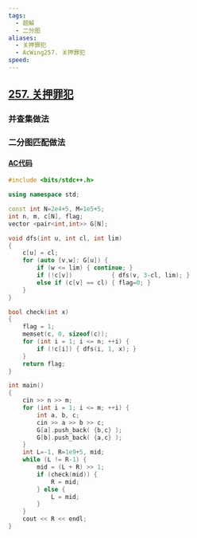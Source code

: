 ```yaml
---
tags:
  - 题解
  - 二分图
aliases:
  - 关押罪犯
  - AcWing257. 关押罪犯
speed:
---
```

## [257. 关押罪犯](https://www.acwing.com/problem/content/259/)

### 并查集做法



### 二分图匹配做法

#### [AC代码](https://www.acwing.com/problem/content/submission/code_detail/36896272/)

```cpp
#include <bits/stdc++.h>

using namespace std;

const int N=2e4+5, M=1e5+5;
int n, m, c[N], flag;
vector <pair<int,int>> G[N];

void dfs(int u, int cl, int lim)
{
    c[u] = cl;
    for (auto [v,w]: G[u]) {
        if (w <= lim) { continue; }
        if (!c[v])           { dfs(v, 3-cl, lim); }
        else if (c[v] == cl) { flag=0; }
    }
}

bool check(int x)
{
    flag = 1;
    memset(c, 0, sizeof(c));
    for (int i = 1; i <= n; ++i) {
        if (!c[i]) { dfs(i, 1, x); }
    }
    return flag;
}

int main()
{
    cin >> n >> m;
    for (int i = 1; i <= m; ++i) {
        int a, b, c;
        cin >> a >> b >> c;
        G[a].push_back( {b,c} );
        G[b].push_back( {a,c} );
    }
    int L=-1, R=1e9+5, mid;
    while (L != R-1) {
        mid = (L + R) >> 1;
        if (check(mid)) {
            R = mid;
        } else {
            L = mid;
        }
    }
    cout << R << endl;
}
```
